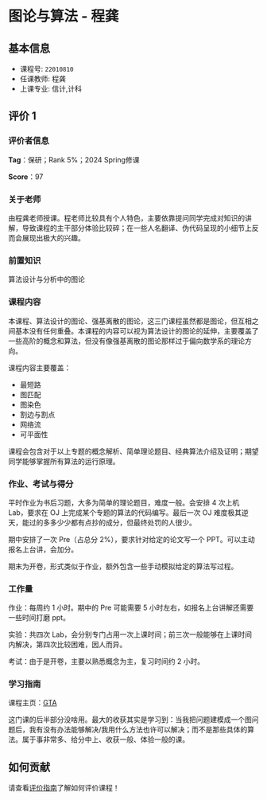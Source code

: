 # 图论与算法 - 程龚

## 基本信息

- 课程号: `22010810`
- 任课教师: 程龚
- 上课专业: 信计,计科

## 评价 1

### 评价者信息

**Tag**：保研；Rank 5%；2024 Spring修课

**Score**：97

### 关于老师

由程龚老师授课。程老师比较具有个人特色，主要依靠提问同学完成对知识的讲解，导致课程的主干部分体验比较碎；在一些人名翻译、伪代码呈现的小细节上反而会展现出极大的兴趣。

### 前置知识

算法设计与分析中的图论

### 课程内容

本课程、算法设计的图论、强基离散的图论，这三门课程虽然都是图论，但互相之间基本没有任何重叠。本课程的内容可以视为算法设计的图论的延伸，主要覆盖了一些高阶的概念和算法，但没有像强基离散的图论那样过于偏向数学系的理论方向。

课程内容主要覆盖：

- 最短路
- 图匹配
- 图染色
- 割边与割点
- 网络流
- 可平面性

课程会包含对于以上专题的概念解析、简单理论题目、经典算法介绍及证明；期望同学能够掌握所有算法的运行原理。

### 作业、考试与得分

平时作业为书后习题，大多为简单的理论题目，难度一般。会安排 4 次上机 Lab，要求在 OJ 上完成某个专题的算法的代码编写。最后一次 OJ 难度极其逆天，能过的多多少少都有点抄的成分，但最终处罚的人很少。

期中安排了一次 Pre（占总分 2%），要求针对给定的论文写一个 PPT。可以主动报名上台讲，会加分。

期末为开卷，形式类似于作业，额外包含一些手动模拟给定的算法写过程。

### 工作量

作业：每周约 1 小时。期中的 Pre 可能需要 5 小时左右，如报名上台讲解还需要一些时间打磨 ppt。

实验：共四次 Lab，会分别专门占用一次上课时间；前三次一般能够在上课时间内解决，第四次比较困难，因人而异。

考试：由于是开卷，主要以熟悉概念为主，复习时间约 2 小时。

### 学习指南

课程主页：[GTA](http://ws.nju.edu.cn/courses/gta)

这门课的后半部分没啥用。最大的收获其实是学习到：当我把问题建模成一个图问题后，我有没有办法能够解决/我用什么方法也许可以解决；而不是那些具体的算法。属于事非常多、给分中上、收获一般、体验一般的课。

## 如何贡献

请查看[评价指南](../how-to-comment.md)了解如何评价课程！
